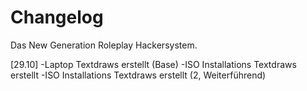 # Changelog 
Das New Generation Roleplay Hackersystem. 


[29.10] 
-Laptop Textdraws erstellt (Base)
-ISO Installations Textdraws erstellt
-ISO Installations Textdraws erstellt (2, Weiterführend)
